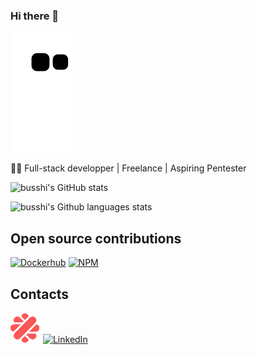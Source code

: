 ### Hi there 👋

![snake gif](https://github.com/SingularisArt/SingularisArt/blob/output/github-contribution-grid-snake.svg)

👨‍💻 Full-stack developper | Freelance | Aspiring Pentester

![busshi's GitHub stats](https://github-readme-stats.vercel.app/api?username=busshi&show_icons=true&theme=gruvbox)

![busshi's Github languages stats](https://github-readme-stats.vercel.app/api/top-langs/?username=busshi&layout=compact&theme=radical)

Open source contributions
---

[![Dockerhub](https://img.icons8.com/fluency/48/null/docker.png)](https://hub.docker.com/u/busshi)
[![NPM](https://img.icons8.com/color/48/null/npm.png)](https://www.npmjs.com/search?q=busshi)


Contacts
---
[![Malt](https://github.com/busshi/busshi/blob/main/assets/malt.png)](https://www.malt.fr/profile/alexandredubar)
[![LinkedIn](https://img.icons8.com/fluency/48/null/linkedin.png)](https://www.linkedin.com/in/alexandre-dubar/)


